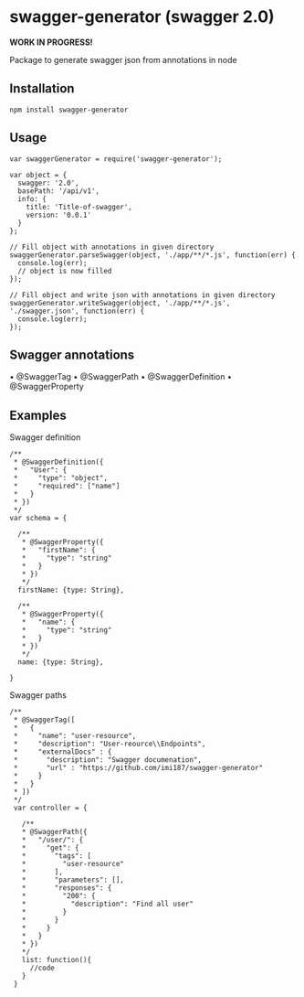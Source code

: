# swagger-generator (swagger 2.0)

**WORK IN PROGRESS!**

Package to generate swagger json from annotations in node

## Installation

    npm install swagger-generator

## Usage

    var swaggerGenerator = require('swagger-generator');

    var object = {
      swagger: '2.0',
      basePath: '/api/v1',
      info: {
        title: 'Title-of-swagger',
        version: '0.0.1'
      }
    };

    // Fill object with annotations in given directory
    swaggerGenerator.parseSwagger(object, './app/**/*.js', function(err) {
      console.log(err);
      // object is now filled
    });

    // Fill object and write json with annotations in given directory
    swaggerGenerator.writeSwagger(object, './app/**/*.js', './swagger.json', function(err) {
      console.log(err);
    });

## Swagger annotations

  • @SwaggerTag
  • @SwaggerPath
  • @SwaggerDefinition
  • @SwaggerProperty

## Examples

Swagger definition

    /**
     * @SwaggerDefinition({
     *   "User": {
     *     "type": "object",
     *     "required": ["name"]
     *   }
     * })
     */
    var schema = {

      /**
       * @SwaggerProperty({
       *   "firstName": {
       *     "type": "string"
       *   }
       * })
       */
      firstName: {type: String},

      /**
       * @SwaggerProperty({
       *   "name": {
       *     "type": "string"
       *   }
       * })
       */
      name: {type: String},

    }

Swagger paths

    /**
     * @SwaggerTag([
     *   {
     *     "name": "user-resource",
     *     "description": "User-reource\\Endpoints",
     *     "externalDocs" : {
     *       "description": "Swagger documenation",
     *       "url" : "https://github.com/imi187/swagger-generator"
     *     }
     *   }
     * ])
     */
     var controller = {

       /**
       * @SwaggerPath({
       *   "/user/": {
       *     "get": {
       *       "tags": [
       *         "user-resource"
       *       ],
       *       "parameters": [],
       *       "responses": {
       *         "200": {
       *           "description": "Find all user"
       *         }
       *       }
       *     }
       *   }
       * })
       */
       list: function(){
         //code
       }
     }
